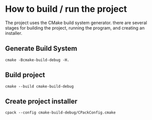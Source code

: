 # How to build / run the project

The project uses the CMake build system generator. there are several stages for
building the project, running the program, and creating an installer.

## Generate Build System

`cmake -Bcmake-build-debug -H.`

## Build project

`cmake --build cmake-build-debug`

## Create project installer

`cpack --config cmake-build-debug/CPackConfig.cmake`

